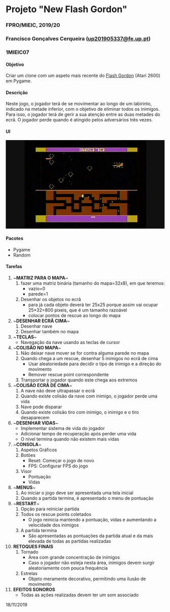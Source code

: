 # Projeto "New Flash Gordon"
### FPRO/MIEIC, 2019/20
### Francisco Gonçalves Cerqueira (up201905337@fe.up.pt)
### 1MIEIC07 

#### Objetivo

Criar um clone com um aspeto mais recente do [Flash Gordon](http://www.free80sarcade.com/2600_Flash_Gordon.php) (Atari 2600) em Pygame.

#### Descrição

Neste jogo, o jogador terá de se movimentar ao longo de um labirinto, indicado na metade inferior, com o objetivo de eliminar todos os inimigos. Para isso, o jogador terá de gerir a sua atenção entre as duas metades do ecrã.
O jogador perde quando é atingido pelos adversários três vezes.

#### UI

![UI](https://github.com/xico2001pt/flashgordon-atari/blob/master/flash_gordon_ui.jpg)

#### Pacotes

- Pygame
- Random

#### Tarefas

1. ~**MATRIZ PARA O MAPA**~
   1. fazer uma matriz binária (tamanho do mapa=32x8), em que teremos:
      * vazio=0
      * parede=1
   1. Desenhar os objetos no ecrã
      * para já cada objeto deverá ter 25x25 porque assim vai ocupar 25*32=800 pixeis, que é um tamanho razoável
      * colocar pontos de rescue ao longo do mapa
1. ~**DESENHAR ECRÃ CIMA**~
   1. Desenhar nave
   1. Desenhar também no mapa
1. ~**TECLAS**~
   * Navegação da nave usando as teclas de cursor
1. ~**COLISÃO NO MAPA**~
   1. Não deixar nave mover se for contra alguma parede no mapa
   1. Quando chega a um rescue, desenhar 5 inimigos no ecrã de cima
      * Usar aleatoriedade para decidir o tipo de inimigo e a direção do movimento
      * Remover rescue point correspondente
   1. Transportar o jogador quando este chega aos extremos
1. ~**COLISÃO ECRÃ DE CIMA**~
   1. A nave não deve ultrapassar o ecrã
   1. Quando existe colisão da nave com inimigo, o jogador perde uma vida
   1. Nave pode disparar
   1. Quando existe colisão tiro com inimigo, o inimigo e o tiro desaparecem
1. ~**DESENHAR VIDAS**~
   * Implementar sistema de vida do jogador
   * Adicionar tempo de recuperação após perder uma vida
   * O nível termina quando não existem mais vidas
1. ~**CONSOLA**~
   1. Aspetos Gráficos
   1. Botões
      * Reset: Começar o jogo de novo
      * FPS: Configurar FPS do jogo
   1. Visor
      * Pontuação
      * Vidas
1. ~**MENUS**~
   1. Ao iniciar o jogo deve ser apresentada uma tela inicial
   1. Quando a partida termina, é apresentado o menu de pontuação
1. ~**RESTART**~
   1. Opção para reiniciar partida
   1. Todos os rescue points coletados
      * O jogo reinicia mantendo a pontuação, vidas e aumentando a velocidade dos inimigos
   1. A partida termina
      * São apresentadas as pontuações da partida atual e da mais elevada de todas as partidas realizadas
1. **RETOQUES FINAIS**
   1. Tornado
      * Área com grande concentração de inimigos
      * Caso o jogador não esteja nesta área, inimigos devem surgir aleatoriamente com pouca frequência
   1. Estrelas
      * Objeto meramente decorativo, permitindo uma ilusão de movimento
1. **EFEITOS SONOROS**
   * Todas as ações realizadas devem ter um som associado

18/11/2019
